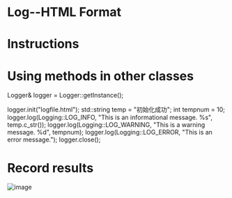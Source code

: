 # Log--HTML Format
# Instructions
# Using methods in other classes
 Logger& logger = Logger::getInstance();
 
 logger.init("logfile.html");
 std::string temp = "初始化成功";
 int tempnum = 10;
 logger.log(Logging::LOG_INFO, "This is an informational message. %s", temp.c_str());
 logger.log(Logging::LOG_WARNING, "This is a warning message. %d", tempnum);
 logger.log(Logging::LOG_ERROR, "This is an error message.");
 logger.close();

 # Record results
 ![image](https://github.com/eric-guo132/Log/assets/89255266/0c265d0f-2b57-4879-989b-37fd1588db7e)
